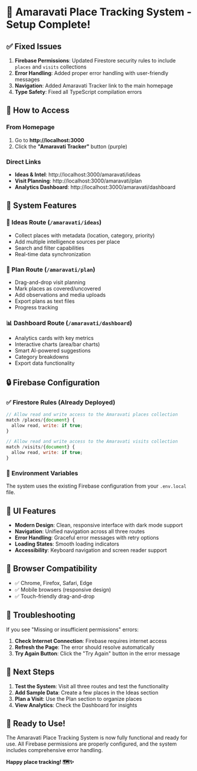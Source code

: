 # 🎉 Amaravati Place Tracking System - Setup Complete!

## ✅ Fixed Issues

1. **Firebase Permissions**: Updated Firestore security rules to include `places` and `visits` collections
2. **Error Handling**: Added proper error handling with user-friendly messages
3. **Navigation**: Added Amaravati Tracker link to the main homepage
4. **Type Safety**: Fixed all TypeScript compilation errors

## 🚀 How to Access

### From Homepage
1. Go to **http://localhost:3000**
2. Click the **"Amaravati Tracker"** button (purple)

### Direct Links
- **Ideas & Intel**: http://localhost:3000/amaravati/ideas
- **Visit Planning**: http://localhost:3000/amaravati/plan  
- **Analytics Dashboard**: http://localhost:3000/amaravati/dashboard

## 🔧 System Features

### 📍 Ideas Route (`/amaravati/ideas`)
- Collect places with metadata (location, category, priority)
- Add multiple intelligence sources per place
- Search and filter capabilities
- Real-time data synchronization

### 📅 Plan Route (`/amaravati/plan`)  
- Drag-and-drop visit planning
- Mark places as covered/uncovered
- Add observations and media uploads
- Export plans as text files
- Progress tracking

### 📊 Dashboard Route (`/amaravati/dashboard`)
- Analytics cards with key metrics
- Interactive charts (area/bar charts)
- Smart AI-powered suggestions
- Category breakdowns
- Export data functionality

## 🔒 Firebase Configuration

### ✅ Firestore Rules (Already Deployed)
```javascript
// Allow read and write access to the Amaravati places collection
match /places/{document} {
  allow read, write: if true;
}

// Allow read and write access to the Amaravati visits collection  
match /visits/{document} {
  allow read, write: if true;
}
```

### 🔑 Environment Variables
The system uses the existing Firebase configuration from your `.env.local` file.

## 🎨 UI Features

- **Modern Design**: Clean, responsive interface with dark mode support
- **Navigation**: Unified navigation across all three routes
- **Error Handling**: Graceful error messages with retry options
- **Loading States**: Smooth loading indicators
- **Accessibility**: Keyboard navigation and screen reader support

## 📱 Browser Compatibility

- ✅ Chrome, Firefox, Safari, Edge
- ✅ Mobile browsers (responsive design)
- ✅ Touch-friendly drag-and-drop

## 🚨 Troubleshooting

If you see "Missing or insufficient permissions" errors:

1. **Check Internet Connection**: Firebase requires internet access
2. **Refresh the Page**: The error should resolve automatically
3. **Try Again Button**: Click the "Try Again" button in the error message

## 🔄 Next Steps

1. **Test the System**: Visit all three routes and test the functionality
2. **Add Sample Data**: Create a few places in the Ideas section
3. **Plan a Visit**: Use the Plan section to organize places
4. **View Analytics**: Check the Dashboard for insights

## 🎯 Ready to Use!

The Amaravati Place Tracking System is now fully functional and ready for use. All Firebase permissions are properly configured, and the system includes comprehensive error handling.

**Happy place tracking! 🗺️✨**
